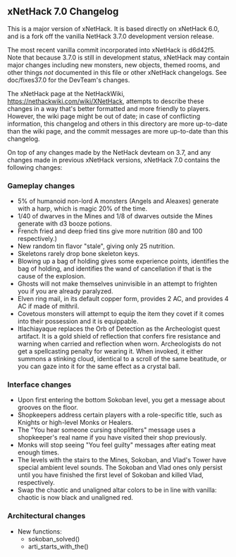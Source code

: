 ## xNetHack 7.0 Changelog

This is a major version of xNetHack. It is based directly on xNetHack 6.0, and
is a fork off the vanilla NetHack 3.7.0 development version release.

The most recent vanilla commit incorporated into xNetHack is d6d42f5. Note that
because 3.7.0 is still in development status, xNetHack may contain major changes
including new monsters, new objects, themed rooms, and other things *not*
documented in this file or other xNetHack changelogs. See doc/fixes37.0 for the
DevTeam's changes.

The xNetHack page at the NetHackWiki, https://nethackwiki.com/wiki/XNetHack,
attempts to describe these changes in a way that's better formatted and more
friendly to players. However, the wiki page might be out of date; in case of
conflicting information, this changelog and others in this directory are more
up-to-date than the wiki page, and the commit messages are more up-to-date than
this changelog.

On top of any changes made by the NetHack devteam on 3.7, and any changes
made in previous xNetHack versions, xNetHack 7.0 contains the following
changes:

### Gameplay changes

- 5% of humanoid non-lord A monsters (Angels and Aleaxes) generate with a harp,
  which is magic 20% of the time.
- 1/40 of dwarves in the Mines and 1/8 of dwarves outside the Mines generate
  with d3 booze potions.
- French fried and deep fried tins give more nutrition (80 and 100
  respectively.)
- New random tin flavor "stale", giving only 25 nutrition.
- Skeletons rarely drop bone skeleton keys.
- Blowing up a bag of holding gives some experience points, identifies the bag
  of holding, and identifies the wand of cancellation if that is the cause of
  the explosion.
- Ghosts will not make themselves uninvisible in an attempt to frighten you if
  you are already paralyzed.
- Elven ring mail, in its default copper form, provides 2 AC, and provides 4 AC
  if made of mithril.
- Covetous monsters will attempt to equip the item they covet if it comes into
  their possession and it is equippable.
- Itlachiayaque replaces the Orb of Detection as the Archeologist quest
  artifact. It is a gold shield of reflection that confers fire resistance
  and warning when carried and reflection when worn. Archeologists do not get
  a spellcasting penalty for wearing it. When invoked, it either summons a
  stinking cloud, identical to a scroll of the same beatitude, or you can gaze
  into it for the same effect as a crystal ball.

### Interface changes

- Upon first entering the bottom Sokoban level, you get a message about grooves
  on the floor.
- Shopkeepers address certain players with a role-specific title, such as
  Knights or high-level Monks or Healers.
- The "You hear someone cursing shoplifters" message uses a shopkeeper's real
  name if you have visited their shop previously.
- Monks will stop seeing "You feel guilty" messages after eating meat enough
  times.
- The levels with the stairs to the Mines, Sokoban, and Vlad's Tower have
  special ambient level sounds. The Sokoban and Vlad ones only persist until you
  have finished the first level of Sokoban and killed Vlad, respectively.
- Swap the chaotic and unaligned altar colors to be in line with vanilla:
  chaotic is now black and unaligned red.

### Architectural changes

- New functions:
  - sokoban_solved()
  - arti_starts_with_the()

